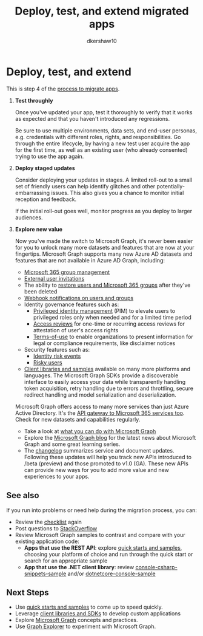 ﻿---
title: "Deploy, test, and extend migrated apps"
description: "Describes how to migrate Azure Active Directory (Azure AD) apps to use the Microsoft Graph API (REST); this discusses step 3: deploy, test, and extend."
author: "dkershaw10"
localization_priority: Normal
ms.prod: "azure-active-directory"
---

# Deploy, test, and extend

This is step 4 of the [process to migrate apps](migrate-azure-ad-graph-planning-checklist.md).

1.  **Test throughly**

    Once you've updated your app, test it thoroughly to verify that it works as expected and that you haven't introduced any regressions.  

    Be sure to use multiple environments, data sets, and end-user personas, e.g. credentials with different roles, rights, and responsibilities. Go through the entire lifecycle, by having a new test user acquire the app for the first time, as well as an existing user (who already consented) trying to use the app again.

2.  **Deploy staged updates**

    Consider deploying your updates in stages.  A limited roll-out to a small set of friendly users can help identify glitches and other potentially-embarrassing issues.  This also gives you a chance to monitor initial reception and feedback.

    If the initial roll-out goes well, monitor progress as you deploy to larger audiences.

3.  **Explore new value**

    Now you've made the switch to Microsoft Graph, it's never been easier for you to unlock many more datasets and features that are now at your fingertips. 
    Microsoft Graph supports many new Azure AD datasets and features that are not available in Azure AD Graph, including: 

    - [Microsoft 365 group management](./office365-groups-concept-overview.md)
    - [External user invitations](/graph/api/resources/invitation?view=graph-rest-1.0)
    - The ability to [restore users and Microsoft 365 groups](/graph/api/resources/directory?view=graph-rest-1.0) after they've been deleted
    - [Webhook notifications on users and groups](./webhooks.md?toc=.%252fref%252ftoc.json&view=graph-rest-1.0)
    - Identity governance features such as:
      - [Privileged identity management](/graph/api/resources/privilegedidentitymanagement-root?view=graph-rest-beta) (PIM) to elevate users to privileged roles only when needed and for a limited time period
      - [Access reviews](/graph/api/resources/accessreviews-root?view=graph-rest-beta) for one-time or recurring access reviews for attestation of user's access rights
      - [Terms-of-use](/graph/api/resources/accessreviews-root?view=graph-rest-beta) to enable organizations to present information for legal or compliance requirements, like disclaimer notices
    - Security features such as:
      - [Identity risk events](/graph/api/resources/identityriskevent?view=graph-rest-1.0)
      - [Risky users](/graph/api/resources/riskyuser?view=graph-rest-1.0)
    - [Client libraries and samples](./index.yml) available on many more platforms and languages. The Microsoft Graph SDKs provide a discoverable interface to easily access your data while transparently handling token acquisition, retry handling due to errors and throttling, secure redirect handling and model serialization and deserialization.

    Microsoft Graph offers access to many more services than just Azure Active Directory. It's the [API gateway to Microsoft 365 services too](./index.yml).
    Check for new datasets and capabilities regularly.  

    - Take a look at [what you can do with Microsoft Graph](/graph/examples)
    - Explore the [Microsoft Graph blog](/graph/blogs) for the latest news about Microsoft Graph and some great learning series.
    - The [changelog](/greaph/changelog) summarizes service and document updates. Following these updates will help you track new APIs introduced to /beta (preview) and those promoted to v1.0 (GA).  These new APIs can provide new ways for you to add more value and new experiences to your apps.  

## See also

If you run into problems or need help during the migration process, you can:

- Review the [checklist](migrate-azure-ad-graph-planning-checklist.md) again
- Post questions to [StackOverflow](https://stackoverflow.com/questions/tagged/microsoft-graph)
- Review Microsoft Graph samples to contrast and compare with your existing application code:
  - **Apps that use the REST API**: explore [quick starts and samples](https://developer.microsoft.com/graph/get-started), choosing your platform of choice and run through the quick start or search for an appropriate sample
  - **App that use the .NET client library**: review [console-csharp-snippets-sample](https://github.com/microsoftgraph/console-csharp-snippets-sample) and/or [dotnetcore-console-sample](https://github.com/microsoftgraph/dotnetcore-console-sample)

## Next Steps

- Use [quick starts and samples](/graph/get-started) to come up to speed quickly.
- Leverage [client libraries and SDKs](https://developer.microsoft.com/graph/get-started) to develop custom applications 
- Explore [Microsoft Graph](./overview.md) concepts and practices.
- Use [Graph Explorer](https://aka.ms/ge) to experiment with Microsoft Graph.

